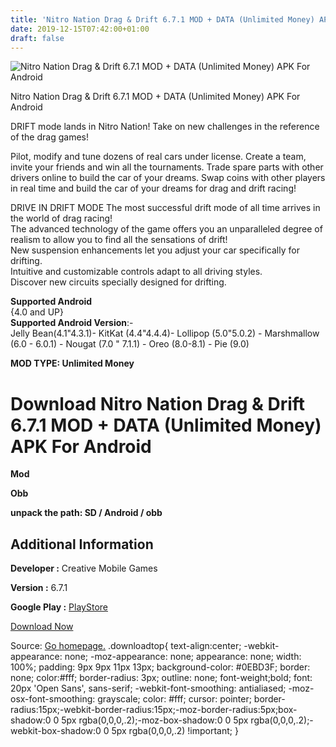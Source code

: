 ```yaml
---
title: 'Nitro Nation Drag & Drift 6.7.1 MOD + DATA (Unlimited Money) APK For Android'
date: 2019-12-15T07:42:00+01:00
draft: false
---
```


![Nitro Nation Drag & Drift 6.7.1 MOD + DATA (Unlimited Money) APK For Android](https://i0.wp.com/apkhome.net/wp-content/uploads/2019/11/Nitro-Nation-Drag-Drift-1.png "Nitro Nation Drag & Drift 6.7.1 MOD + DATA (Unlimited Money) APK For Android")

  

Nitro Nation Drag & Drift 6.7.1 MOD + DATA (Unlimited Money) APK For Android

DRIFT mode lands in Nitro Nation! Take on new challenges in the reference of the drag games!

Pilot, modify and tune dozens of real cars under license. Create a team, invite your friends and win all the tournaments. Trade spare parts with other drivers online to build the car of your dreams. Swap coins with other players in real time and build the car of your dreams for drag and drift racing!

DRIVE IN DRIFT MODE The most successful drift mode of all time arrives in the world of drag racing!  
The advanced technology of the game offers you an unparalleled degree of realism to allow you to find all the sensations of drift!  
New suspension enhancements let you adjust your car specifically for drifting.  
Intuitive and customizable controls adapt to all driving styles.  
Discover new circuits specially designed for drifting.

**Supported Android**  
{4.0 and UP}  
**Supported Android Version**:-  
Jelly Bean(4.1"4.3.1)- KitKat (4.4"4.4.4)- Lollipop (5.0"5.0.2) - Marshmallow (6.0 - 6.0.1) - Nougat (7.0 " 7.1.1) - Oreo (8.0-8.1) - Pie (9.0)

**MOD TYPE: Unlimited Money**

Download Nitro Nation Drag & Drift 6.7.1 MOD + DATA (Unlimited Money) APK For Android
=====================================================================================

**Mod**

**Obb**

**unpack the path: SD / Android / obb**

Additional Information
----------------------

**Developer :** Creative Mobile Games

**Version :** 6.7.1

**Google Play :** [PlayStore](https://play.google.com/store/apps/details?id=com.creativemobile.nno)

  

[Download Now](https://store4app.co/post/nitro-nation-drag-amp-drift-6-7-1-mod-data-unlimited-money-apk-for-android_1574702968)

  
Source: [Go homepage.](https://store4app.co/post/nitro-nation-drag-amp-drift-6-7-1-mod-data-unlimited-money-apk-for-android_1574702968) .downloadtop{ text-align:center; -webkit-appearance: none; -moz-appearance: none; appearance: none; width: 100%; padding: 9px 9px 11px 13px; background-color: #0EBD3F; border: none; color:#fff; border-radius: 3px; outline: none; font-weight;bold; font: 20px 'Open Sans', sans-serif; -webkit-font-smoothing: antialiased; -moz-osx-font-smoothing: grayscale; color: #fff; cursor: pointer; border-radius:15px;-webkit-border-radius:15px;-moz-border-radius:5px;box-shadow:0 0 5px rgba(0,0,0,.2);-moz-box-shadow:0 0 5px rgba(0,0,0,.2);-webkit-box-shadow:0 0 5px rgba(0,0,0,.2) !important; }